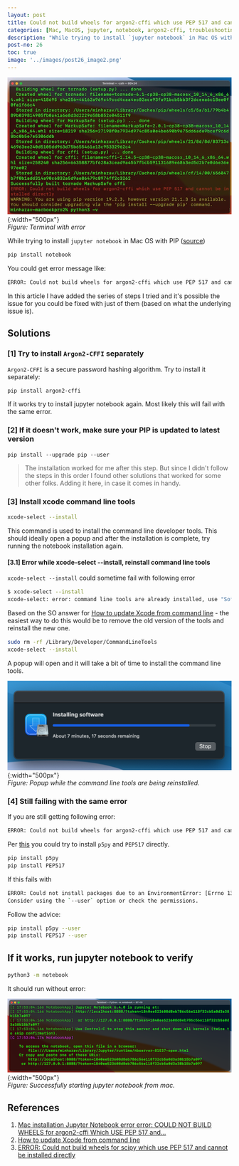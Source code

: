 ```yaml
---
layout: post
title: Could not build wheels for argon2-cffi which use PEP 517 and cannot be installed directly - Jupyter Notebook Mac OS
categories: [Mac, MacOS, jupyter, notebook, argon2-cffi, troubleshooting]
description: "While trying to install `jupyter notebook` in Mac OS with PIP you could get error like 'ERROR: Could not build wheels for argon2-cffi which use PEP 517 and cannot be installed directly'. This took me a while to fix and here's a quick writeup on how to address it based on my experience."
post-no: 26
toc: true
image: '../images/post26_image2.png'
---
```


![](../images/post26_image2.png){:width="500px"}<br>
_Figure: Terminal with error_

While trying to install `jupyter notebook` in Mac OS with PIP ([source](https://jupyter.org/install))

```sh
pip install notebook
```

You could get error message like:

```sh
ERROR: Could not build wheels for argon2-cffi which use PEP 517 and cannot be installed directly
```

In this article I have added the series of steps I tried and it's possible the issue for you could be fixed with just of them (based on what the underlying issue is). 

## Solutions

### [1] Try to install `Argon2-CFFI` separately
`Argon2-CFFI` is a secure password hashing algorithm. Try to install it separately:
```sh
pip install argon2-cffi
```

If it works try to install jupyter notebook again. Most likely this will fail with the same error.

### [2] If it doesn't work, make sure your PIP is updated to latest version
```
pip install --upgrade pip --user
```

> The installation worked for me after this step. But since I didn't follow the steps in this order I found other solutions that worked for some other folks. Adding it here, in case it comes in handy.

### [3] Install xcode command line tools

```sh
xcode-select --install
```

This command is used to install the command line developer tools. This should ideally open a popup and after the installation is complete, try running the notebook installation again.

#### [3.1] Error while xcode-select --install, reinstall command line tools

`xcode-select --install` could sometime fail with following error

```sh
$ xcode-select --install
xcode-select: error: command line tools are already installed, use "Software Update" to install updates
```

Based on the SO answer for [How to update Xcode from command line](https://stackoverflow.com/questions/34617452/how-to-update-xcode-from-command-line) - the easiest way to do this would be to remove the old version of the tools and reinstall the new one.

```sh
sudo rm -rf /Library/Developer/CommandLineTools
xcode-select --install
```

A popup will open and it will take a bit of time to install the command line tools.

![](../images/post26_image1.png){:width="500px"}<br>
_Figure: Popup while the command line tools are being reinstalled._


### [4] Still failing with the same error
If you are still getting following error:
```sh
ERROR: Could not build wheels for argon2-cffi which use PEP 517 and cannot be installed directly
```

Per [this](https://stackoverflow.com/questions/61365790/error-could-not-build-wheels-for-scipy-which-use-pep-517-and-cannot-be-installe) you could try to install `p5py` and `PEP517` directly.

```sh
pip install p5py
pip install PEP517
```

If this fails with
```sh
ERROR: Could not install packages due to an EnvironmentError: [Errno 13] Permission denied: '/Library/Python/3.8'
Consider using the `--user` option or check the permissions.
```

Follow the advice:
```sh
pip install p5py --user
pip install PEP517 --user
```

## If it works, run jupyter notebook to verify
```sh
python3 -m notebook
```

It should run without error:

![](../images/post26_image3.png){:width="500px"}<br>
_Figure: Successfully starting jupyter notebook from mac._

## References
1.   [Mac installation Jupyter Notebook error error: COULD NOT BUILD WHEELS for argon2-cffi Which USE PEP 517 and...](https://www.programmersought.com/article/59338561311/)
2.   [How to update Xcode from command line](https://stackoverflow.com/questions/34617452/how-to-update-xcode-from-command-line)
3.   [ERROR: Could not build wheels for scipy which use PEP 517 and cannot be installed directly](https://stackoverflow.com/questions/61365790/error-could-not-build-wheels-for-scipy-which-use-pep-517-and-cannot-be-installe)